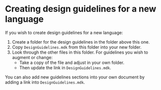 # Creating design guidelines for a new language

If you wish to create design guidelines for a new language:

1. Create a folder for the design guidelines in the folder above this one.
2. Copy `DesignGuidelines.mdk` from this folder into your new folder.
3. Look through the other files in this folder.  For guidelines you wish to augment or change:
    * Take a copy of the file and adjust in your own folder.
    * Then update the link in `DesignGuidelines.mdk`.

You can also add new guidelines sections into your own document by adding a link into `DesignGuidelines.mdk`.
